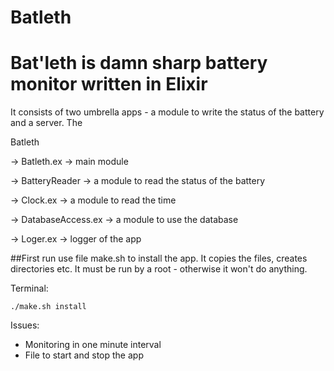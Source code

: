 Batleth
===============

# Bat'leth is damn sharp battery monitor written in Elixir

It consists of two umbrella apps - a module to write the status of the battery and a server. The 

Batleth

-> Batleth.ex -> main module

-> BatteryReader -> a module to read the status of the battery

-> Clock.ex -> a module to read the time

-> DatabaseAccess.ex -> a module to use the database

-> Loger.ex -> logger of the app

##First run
use file make.sh to install the app. It copies the files, creates directories etc. It must be run by a root - otherwise it won't do anything.

Terminal:

    ./make.sh install


Issues:
+ Monitoring in one minute interval
+ File to start and stop the app
